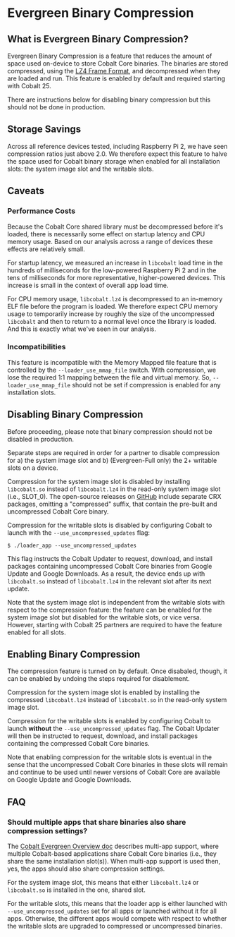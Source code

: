 # Evergreen Binary Compression

## What is Evergreen Binary Compression?

Evergreen Binary Compression is a feature that reduces the amount of space used
on-device to store Cobalt Core binaries. The binaries are stored compressed,
using the
[LZ4 Frame Format](https://github.com/lz4/lz4/blob/dev/doc/lz4_Frame_format.md),
and decompressed when they are loaded and run. This feature is enabled by
default and required starting with Cobalt 25.

There are instructions below for disabling binary compression but this should
not be done in production.

## Storage Savings

Across all reference devices tested, including Raspberry Pi 2, we have seen
compression ratios just above 2.0. We therefore expect this feature to halve the
space used for Cobalt binary storage when enabled for all installation slots:
the system image slot and the writable slots.

## Caveats

### Performance Costs

Because the Cobalt Core shared library must be decompressed before it's loaded,
there is necessarily some effect on startup latency and CPU memory usage. Based
on our analysis across a range of devices these effects are relatively small.

For startup latency, we measured an increase in `libcobalt` load time in the
hundreds of milliseconds for the low-powered Raspberry Pi 2 and in the tens of
milliseconds for more representative, higher-powered devices. This increase is
small in the context of overall app load time.

For CPU memory usage, `libcobalt.lz4` is decompressed to an in-memory ELF file
before the program is loaded. We therefore expect CPU memory usage to
temporarily increase by roughly the size of the uncompressed `libcobalt` and
then to return to a normal level once the library is loaded. And this is exactly
what we've seen in our analysis.

### Incompatibilities

This feature is incompatible with the Memory Mapped file feature that is
controlled by the `--loader_use_mmap_file` switch. With compression, we lose the
required 1:1 mapping between the file and virtual memory. So,
`--loader_use_mmap_file` should not be set if compression is enabled for any
installation slots.

## Disabling Binary Compression

Before proceeding, please note that binary compression should not be disabled in
production.

Separate steps are required in order for a partner to disable compression for a)
the system image slot and b) (Evergreen-Full only) the 2+ writable slots on a
device.

Compression for the system image slot is disabled by installing `libcobalt.so`
instead of `libcobalt.lz4` in the read-only system image slot (i.e., SLOT_0).
The open-source releases on [GitHub](https://github.com/youtube/cobalt/releases)
include separate CRX packages, omitting a "compressed" suffix, that contain the
pre-built and uncompressed Cobalt Core binary.

Compression for the writable slots is disabled by configuring Cobalt to launch
with the `--use_uncompressed_updates` flag:

```
$ ./loader_app --use_uncompressed_updates
```

This flag instructs the Cobalt Updater to request, download, and install
packages containing uncompressed Cobalt Core binaries from Google Update and
Google Downloads. As a result, the device ends up with `libcobalt.so` instead
of `libcobalt.lz4` in the relevant slot after its next update.

Note that the system image slot is independent from the writable slots with
respect to the compression feature: the feature can be enabled for the system
image slot but disabled for the writable slots, or vice versa. However, starting
with Cobalt 25 partners are required to have the feature enabled for all slots.

## Enabling Binary Compression

The compression feature is turned on by default. Once disabaled, though, it can
be enabled by undoing the steps required for disablement.

Compression for the system image slot is enabled by installing the compressed
`libcobalt.lz4` instead of `libcobalt.so` in the read-only system image slot.

Compression for the writable slots is enabled by configuring Cobalt to launch
**without** the `--use_uncompressed_updates` flag. The Cobalt Updater will then
be instructed to request, download, and install packages containing the
compressed Cobalt Core binaries.

Note that enabling compression for the writable slots is eventual in the sense
that the uncompressed Cobalt Core binaries in these slots will remain and
continue to be used until newer versions of Cobalt Core are available on Google
Update and Google Downloads.

## FAQ

### Should multiple apps that share binaries also share compression settings?

The [Cobalt Evergreen Overview doc](cobalt_evergreen_overview.md) describes
multi-app support, where multiple Cobalt-based applications share Cobalt Core
binaries (i.e., they share the same installation slot(s)). When multi-app
support is used then, yes, the apps should also share compression settings.

For the system image slot, this means that either `libcobalt.lz4` or
`libcobalt.so` is installed in the one, shared slot.

For the writable slots, this means that the loader app is either launched with
`--use_uncompressed_updates` set for all apps or launched without it for all
apps. Otherwise, the different apps would compete with respect to whether the
writable slots are upgraded to compressed or uncompressed binaries.
